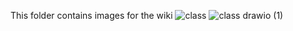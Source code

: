 This folder contains  images for the wiki
![class](https://user-images.githubusercontent.com/89525164/136042799-e19cbf02-a82a-497c-bcd6-eab213d84763.jpg)
![class drawio (1)](https://user-images.githubusercontent.com/89525164/136042811-5f245f3e-5dd8-457c-9d05-1cc0e56a3a12.png)
